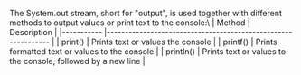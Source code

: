 The System.out stream, short for "output", is used together with different methods to output values or print text to the console:\\
| Method    	| Description                                                  	|
|-----------	|--------------------------------------------------------------	|
| print()   	| Prints text or values the console                            	|
| printf()  	| Prints formatted text or values to the console               	|
| println() 	| Prints text or values to the console, followed by a new line 	|